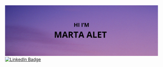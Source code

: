 [![Marta Alet's GitHub Banner](./assets/GitHubHeader.png)]()
[![LinkedIn Badge](https://img.shields.io/badge/LinkedIn-Profile-informational?style=flat&logo=linkedin&logoColor=white&color=0D76A8)](https://www.linkedin.com/in/marta-alet-puig-a918a9239/)
